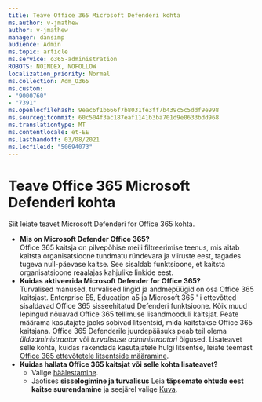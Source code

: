 ```yaml
---
title: Teave Office 365 Microsoft Defenderi kohta
ms.author: v-jmathew
author: v-jmathew
manager: dansimp
audience: Admin
ms.topic: article
ms.service: o365-administration
ROBOTS: NOINDEX, NOFOLLOW
localization_priority: Normal
ms.collection: Adm_O365
ms.custom:
- "9000760"
- "7391"
ms.openlocfilehash: 9eac6f1b666f7b8031fe3ff7b439c5c5ddf9e998
ms.sourcegitcommit: 60c504f3ac187eaf1141b3ba701d9e0633bdd968
ms.translationtype: MT
ms.contentlocale: et-EE
ms.lasthandoff: 03/08/2021
ms.locfileid: "50694073"
---
```

# <a name="learn-about-microsoft-defender-for-office-365"></a>Teave Office 365 Microsoft Defenderi kohta

Siit leiate teavet Microsoft Defenderi for Office 365 kohta.

- **Mis on Microsoft Defender Office 365?**  
    Office 365 kaitsja on pilvepõhise meili filtreerimise teenus, mis aitab kaitsta organisatsioone tundmatu ründevara ja viiruste eest, tagades tugeva null-päevase kaitse. See sisaldab funktsioone, et kaitsta organisatsioone reaalajas kahjulike linkide eest.
- **Kuidas aktiveerida Microsoft Defender for Office 365?**  
    Turvalised manused, turvalised lingid ja andmepüügid on osa Office 365 kaitsjast. Enterprise E5, Education a5 ja Microsoft 365 ' i ettevõtted sisaldavad Office 365 sisseehitatud Defenderi funktsioone. Kõik muud lepingud nõuavad Office 365 tellimuse lisandmooduli kaitsjat. Peate määrama kasutajate jaoks sobivad litsentsid, mida kaitstakse Office 365 kaitsjana. Office 365 Defenderile juurdepääsuks peab teil olema *üldadministraator* või *turvalisuse administraatori* õigused. Lisateavet selle kohta, kuidas rakendada kasutajatele hulgi litsentse, leiate teemast [Office 365 ettevõtetele litsentside määramine](https://go.microsoft.com/fwlink/?linkid=2093435).
- **Kuidas hallata Office 365 kaitsjat või selle kohta lisateavet?**  
  - Valige [häälestamine](https://go.microsoft.com/fwlink/p/?linkid=2075721).  
  - Jaotises **sisselogimine ja turvalisus** Leia **täpsemate ohtude eest kaitse suurendamine** ja seejärel valige [Kuva](https://go.microsoft.com/fwlink/?linkid=2109302).
